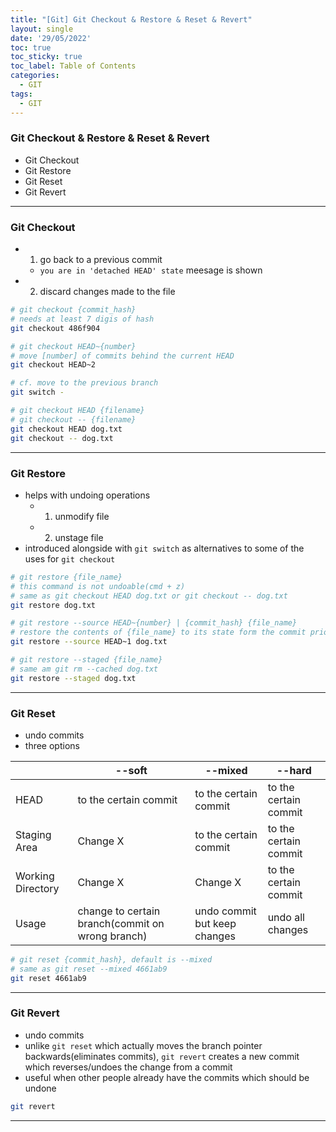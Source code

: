 ```yaml
---
title: "[Git] Git Checkout & Restore & Reset & Revert"
layout: single
date: '29/05/2022'
toc: true
toc_sticky: true
toc_label: Table of Contents
categories:
  - GIT
tags:
  - GIT
---
```


### Git Checkout & Restore & Reset & Revert
* Git Checkout
* Git Restore
* Git Reset
* Git Revert

---

### Git Checkout
* 1) go back to a previous commit
  * `you are in 'detached HEAD' state` meesage is shown
* 2) discard changes made to the file

```bash
# git checkout {commit_hash}
# needs at least 7 digis of hash
git checkout 486f904

# git checkout HEAD~{number}
# move [number] of commits behind the current HEAD
git checkout HEAD~2

# cf. move to the previous branch
git switch -

# git checkout HEAD {filename}
# git checkout -- {filename}
git checkout HEAD dog.txt
git checkout -- dog.txt
```

---

### Git Restore
* helps with undoing operations
  * 1) unmodify file
  * 2) unstage file
* introduced alongside with `git switch` as alternatives to some of the uses for `git checkout`

```bash
# git restore {file_name}
# this command is not undoable(cmd + z)
# same as git checkout HEAD dog.txt or git checkout -- dog.txt
git restore dog.txt

# git restore --source HEAD~{number} | {commit_hash} {file_name}
# restore the contents of {file_name} to its state form the commit prior to HEAD~{number}
git restore --source HEAD~1 dog.txt

# git restore --staged {file_name}
# same am git rm --cached dog.txt
git restore --staged dog.txt
```

---

### Git Reset
* undo commits
* three options

| |--soft|--mixed|--hard|
|----|------|-------|-----|
|HEAD|to the certain commit|to the certain commit|to the certain commit|
|Staging Area|Change X|to the certain commit|to the certain commit|
|Working Directory|Change X|Change X|to the certain commit|
|Usage|change to certain branch(commit on wrong branch)|undo commit but keep changes|undo all changes|

```bash
# git reset {commit_hash}, default is --mixed
# same as git reset --mixed 4661ab9
git reset 4661ab9
```

---

### Git Revert
* undo commits
* unlike `git reset` which actually moves the branch pointer backwards(eliminates commits), `git revert` creates a new commit which reverses/undoes the change from a commit
* useful when other people already have the commits which should be undone

```bash
git revert
```

---